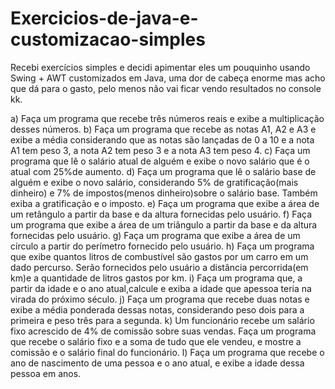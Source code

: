 # Exercicios-de-java-e-customizacao-simples

Recebi exercícios simples e decidi apimentar eles um pouquinho usando Swing + AWT customizados
em Java, uma dor de cabeça enorme mas acho que dá para o gasto, pelo menos não vai ficar vendo
resultados no console kk.


a) Faça um programa que recebe três números reais e exibe a multiplicação desses números.
b) Faça um programa que recebe as notas A1, A2 e A3 e exibe a média considerando que as notas são lançadas de 0 a 10 e a nota A1 tem peso 3, a nota A2 tem peso 3 e a nota A3 tem peso 4.
c) Faça um programa que lê o salário atual de alguém e exibe o novo salário que é o atual com 25%de aumento.
d) Faça um programa que lê o salário base de alguém e exibe o novo salário, considerando 5% de gratificação(mais dinheiro) e 7% de impostos(menos dinheiro)sobre o salário base. Também exiba a gratificação e o imposto.
e) Faça um programa que exibe a área de um retângulo a partir da base e da altura fornecidas pelo usuário.
f) Faça um programa que exibe a área de um triângulo a partir da base e da altura fornecidas pelo usuário.
g) Faça um programa que exibe a área de um círculo a partir do perímetro fornecido pelo usuário.
h) Faça  um  programa  que exibe  quantos  litros  de  combustível  são  gastos  por  um  carro  em  um dado percurso. Serão fornecidos pelo usuário a distância percorrida(em km)e a quantidade de litros gastos por km.
i) Faça um programa que, a partir da idade e o ano atual,calcule e exiba a idade que apessoa teria na virada do próximo século.
j) Faça um programa que recebe duas notas e exibe a média ponderada dessas notas, considerando peso dois para a primeira e peso três para a segunda.
k) Um funcionário recebe um salário fixo acrescido de 4% de comissão sobre suas vendas. Faça um programa que recebe o salário fixo e a soma de tudo que ele vendeu, e mostre a comissão e o salário final do funcionário.
l) Faça um programa que recebe o ano de nascimento de uma pessoa e o ano atual, e exibe a idade dessa pessoa em anos.
